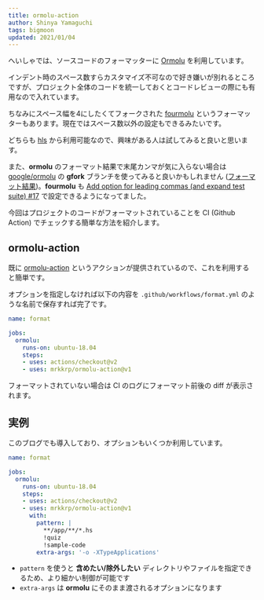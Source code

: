 ```yaml
---
title: ormolu-action
author: Shinya Yamaguchi
tags: bigmoon
updated: 2021/01/04
---
```


へいしゃでは、ソースコードのフォーマッターに [Ormolu][hkg-ormolu] を利用しています。

インデント時のスペース数すらカスタマイズ不可なので好き嫌いが別れるところですが、プロジェクト全体のコードを統一しておくとコードレビューの際にも有用なので入れています。

ちなみにスペース幅を4にしたくてフォークされた [fourmolu][github-fourmolu] というフォーマッターもあります。現在ではスペース数以外の設定もできるみたいです。

どちらも [hls][github-hls] から利用可能なので、興味がある人は試してみると良いと思います。

また、**ormolu** のフォーマット結果で末尾カンマが気に入らない場合は [google/ormolu][google-ormolu] の **gfork** ブランチを使ってみると良いかもしれません ([フォーマット結果](https://github.com/google/ormolu/commit/5a36b8b6ef85b587bbf6e8cd5ecb7754fed7461d))。**fourmolu** も [Add option for leading commas (and expand test suite) #17][fourmolu-pr-17] で設定できるようになってました。

今回はプロジェクトのコードがフォーマットされていることを CI (Github Action) でチェックする簡単な方法を紹介します。

<!--more-->

## ormolu-action

既に [ormolu-action][github-ormolu-actioin] というアクションが提供されているので、これを利用すると簡単です。

オプションを指定しなければ以下の内容を `.github/workflows/format.yml` のような名前で保存すれば完了です。

```yaml
name: format

jobs:
  ormolu:
    runs-on: ubuntu-18.04
    steps:
    - uses: actions/checkout@v2
    - uses: mrkkrp/ormolu-action@v1
```

フォーマットされていない場合は CI のログにフォーマット前後の diff が表示されます。

## 実例

このブログでも導入しており、オプションもいくつか利用しています。

```yaml
name: format

jobs:
  ormolu:
    runs-on: ubuntu-18.04
    steps:
    - uses: actions/checkout@v2
    - uses: mrkkrp/ormolu-action@v1
      with:
        pattern: |
          **/app/**/*.hs
          !quiz
          !sample-code
        extra-args: '-o -XTypeApplications'
```

- `pattern` を使うと **含めたい/除外したい** ディレクトリやファイルを指定できるため、より細かい制御が可能です
- `extra-args` は **ormolu** にそのまま渡されるオプションになります

[hkg-ormolu]: https://hackage.haskell.org/package/ormolu
[github-fourmolu]: https://github.com/parsonsmatt/fourmolu
[github-hls]: https://github.com/haskell/haskell-language-server
[google-ormolu]: https://github.com/google/ormolu
[github-ormolu-actioin]: https://github.com/mrkkrp/ormolu-action
[fourmolu-pr-17]: https://github.com/parsonsmatt/fourmolu/pull/17